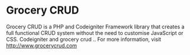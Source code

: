 Grocery CRUD
=============
Grocery CRUD is a PHP and Codeigniter Framework library that creates a full functional CRUD system without the need to customise JavaScript or CSS.
Codeigniter and grocery crud ..
For more information, visit http://www.grocerycrud.com
